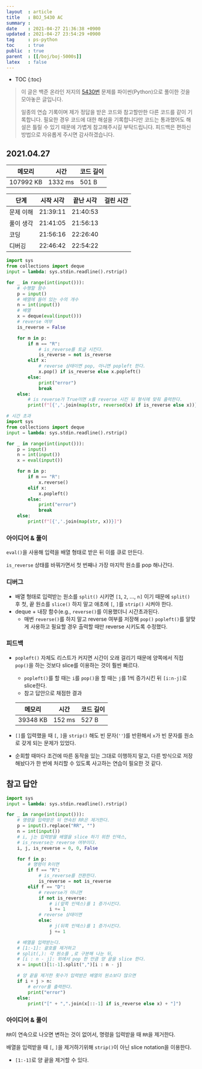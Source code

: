```yaml
---
layout  : article
title   : BOJ_5430 AC
summary : 
date    : 2021-04-27 21:36:38 +0900
updated : 2021-04-27 23:54:29 +0900
tag     : ps-python
toc     : true
public  : true
parent  : [[/boj/boj-5000s]]
latex   : false
---
```

* TOC
{:toc}

> 이 글은 백준 온라인 저지의 [5430번](https://www.acmicpc.net/problem/5430) 문제를 파이썬(Python)으로 풀이한 것을 모아놓은 글입니다.
>
> 일종의 연습 기록이며 제가 정답을 받은 코드와 참고할만한 다른 코드를 같이 기록합니다. 필요한 경우 코드에 대한 해설을 기록합니다만 코드는 통과했어도 해설은 틀릴 수 있기 때문에 가볍게 참고해주시길 부탁드립니다. 피드백은 편하신 방법으로 자유롭게 주시면 감사하겠습니다.

## 2021.04.27

| 메모리    | 시간    | 코드 길이 |
| --------- | -----   | --------- |
| 107992 KB | 1332 ms | 501 B     |

| 단계      | 시작 시각 | 끝난 시각 | 걸린 시간 |
| --------- | --------- | --------- | --------- |
| 문제 이해 | 21:39:11  | 21:40:53  |           |
| 풀이 생각 | 21:41:05  | 21:56:13  |           |
| 코딩      | 21:56:16  | 22:26:40  |           |
| 디버깅    | 22:46:42  | 22:54:22  |           |

```python
import sys
from collections import deque
input = lambda: sys.stdin.readline().rstrip()

for _ in range(int(input())):
    # 수행할 함수
    p = input()
    # 배열에 들어 있는 수의 개수
    n = int(input())
    # 배열
    x = deque(eval(input()))
    # reverse 여부
    is_reverse = False

    for m in p:
        if m == "R":
            # is_reverse를 토글 시킨다.
            is_reverse = not is_reverse
        elif x:
            # reverse 상태이면 pop, 아니면 popleft 한다.
            x.pop() if is_reverse else x.popleft()
        else:
            print("error")
            break
    else:
        # is reverse가 True이면 x를 reverse 시킨 뒤 형식에 맞춰 출력한다.
        print(f"[{','.join(map(str, reversed(x) if is_reverse else x))}]")

# 시간 초과
import sys
from collections import deque
input = lambda: sys.stdin.readline().rstrip()

for _ in range(int(input())):
    p = input()
    n = int(input())
    x = eval(input())

    for m in p:
        if m == "R":
            x.reverse()
        elif x:
            x.popleft()
        else:
            print("error")
            break
    else:
        print(f"[{','.join(map(str, x))}]")

```

### 아이디어 & 풀이

`eval()`을 사용해 입력을 배열 형태로 받은 뒤 이를 큐로 만든다.

`is_reverse` 상태를 바꿔가면서 첫 번째나 가장 마지막 원소를 pop 해나간다.

### 디버그

* 배열 형태로 입력받는 원소를 `split()` 시키면 `[1`, `2`, ..., `n]` 이기 때문에 `split()` 후 첫, 끝 원소를 `slice()` 하지 말고 애초에 `[`, `]`를 `strip()` 시켜야 한다.
* deque + 내장 함수(e.g., `reverse()`를 이용했더니 시간초과된다.
    * 매번 `reverse()`를 하지 말고 reverse 여부를 저장해 `pop()` `popleft()`를 알맞게 사용하고 필요할 경우 출력할 때만 reverse 시키도록 수정했다.

### 피드백

* `popleft()` 자체도 리스트가 커지면 시간이 오래 걸리기 때문에 양쪽에서 직접 `pop()`을 하는 것보다 slice를 이용하는 것이 훨씬 빠르다.
    * `popleft()`를 할 때는 `i`를 `pop()`을 할 때는 `j`를 1씩 증가시킨 뒤 `[i:n-j]`로 slice한다.
    * 참고 답안으로 채점한 결과

    | 메모리    | 시간    | 코드 길이 |
    | --------- | -----   | --------- |
    | 39348 KB  | 152 ms  | 527 B     |

* `[]`를 입력했을 때 `[`, `]`을 `strip()` 해도 빈 문자(`''`)를 반환해서 `x`가 빈 문자를 원소로 갖게 되는 문제가 있었다.
* 순회할 때마다 조건에 따른 동작을 있는 그대로 이행하지 말고, 다른 방식으로 저장해놨다가 한 번에 처리할 수 있도록 사고하는 연습이 필요한 것 같다.

## 참고 답안

```python
import sys
input = lambda: sys.stdin.readline().rstrip()

for _ in range(int(input())):
    # 명령을 입력받은 뒤 연속된 RR은 제거한다.
    p = input().replace("RR", "")
    n = int(input())
    # i, j는 입력받을 배열을 slice 하기 위한 인덱스,
    # is_reverse는 reverse 여부이다.
    i, j, is_reverse = 0, 0, False

    for f in p:
        # 명령이 R이면
        if f == "R":
            # is_reverse를 전환한다.
            is_reverse = not is_reverse
        elif f == "D":
            # reverse가 아니면
            if not is_reverse:
                # i(앞쪽 인덱스)를 1 증가시킨다.
                i += 1
            # reverse 상태이면
            else:
                # j(뒤쪽 인덱스)를 1 증가시킨다.
                j += 1

    # 배열을 입력받는다. 
    # [1:-1]: 괄호를 제거하고
    # split(,): 각 원소를 ,로 구분해 나눈 뒤,
    # [i : n - j]: 위에서 pop 한 만큼 양 끝을 slice 한다.
    x = input()[1:-1].split(",")[i : n - j]

    # 양 끝을 제거한 횟수가 입력받은 배열의 원소보다 많으면 
    if i + j > n:
        # error를 출력한다.
        print("error")
    else:
        print("[" + ",".join(x[::-1] if is_reverse else x) + "]")
```

### 아이디어 & 풀이

`RR`이 연속으로 나오면 변하는 것이 없어서, 명령을 입력받을 때 `RR`을 제거한다.

배열을 입력받을 때 `[`, `]`을 제거하기위해 `strip()`이 아닌 slice notation을 이용한다.

* `[1:-1]`로 양 끝을 제거할 수 있다.
